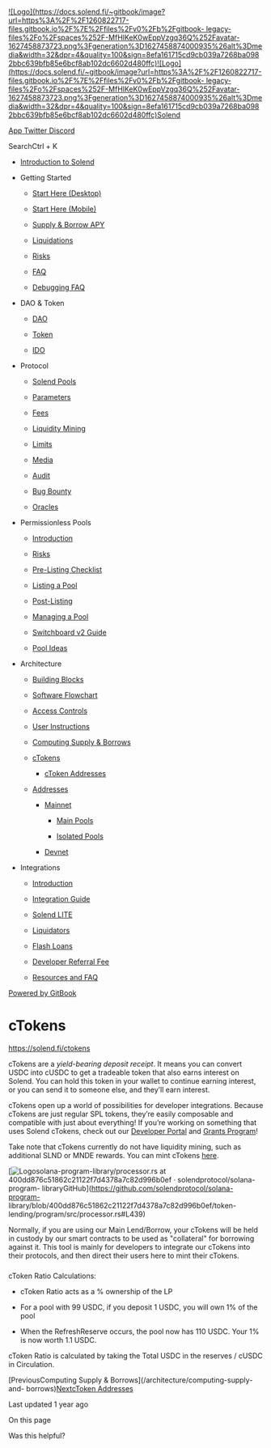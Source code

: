 [![Logo](https://docs.solend.fi/~gitbook/image?url=https%3A%2F%2F1260822717-files.gitbook.io%2F%7E%2Ffiles%2Fv0%2Fb%2Fgitbook-
legacy-
files%2Fo%2Fspaces%252F-MfHlKeK0wEppVzgq36Q%252Favatar-1627458873723.png%3Fgeneration%3D1627458874000935%26alt%3Dmedia&width=32&dpr=4&quality=100&sign=8efa161715cd9cb039a7268ba0982bbc639bfb85e6bcf8ab102dc6602d480ffc)![Logo](https://docs.solend.fi/~gitbook/image?url=https%3A%2F%2F1260822717-files.gitbook.io%2F%7E%2Ffiles%2Fv0%2Fb%2Fgitbook-
legacy-
files%2Fo%2Fspaces%252F-MfHlKeK0wEppVzgq36Q%252Favatar-1627458873723.png%3Fgeneration%3D1627458874000935%26alt%3Dmedia&width=32&dpr=4&quality=100&sign=8efa161715cd9cb039a7268ba0982bbc639bfb85e6bcf8ab102dc6602d480ffc)Solend](/)

[ App](https://solend.fi)[ Twitter](https://twitter.com/solendprotocol)[
Discord](https://discord.gg/solend)

SearchCtrl \+ K

  * [Introduction to Solend](/)

  * Getting Started

    * [Start Here (Desktop)](/getting-started/start-here-desktop)

    * [Start Here (Mobile)](/getting-started/start-here-mobile)

    * [Supply & Borrow APY](/getting-started/supply-and-borrow-apy)

    * [Liquidations](/getting-started/liquidations)

    * [Risks](/getting-started/risks)

    * [FAQ](/getting-started/faq)

    * [Debugging FAQ](/getting-started/debugging-faq)

  * DAO & Token

    * [DAO](/daotoken/dao)

    * [Token](/daotoken/token)

    * [IDO](/daotoken/ido)

  * Protocol

    * [Solend Pools](/protocol/solend-pools)

    * [Parameters](/protocol/parameters)

    * [Fees](/protocol/fees)

    * [Liquidity Mining](/protocol/liquidity-mining)

    * [Limits](/protocol/limits)

    * [Media](/protocol/media)

    * [Audit](/protocol/audit)

    * [Bug Bounty](/protocol/bug-bounty)

    * [Oracles](/protocol/oracles)

  * Permissionless Pools

    * [Introduction](/permissionless-pools/introduction)

    * [Risks](/permissionless-pools/risks)

    * [Pre-Listing Checklist](/permissionless-pools/pre-listing-checklist)

    * [Listing a Pool](/permissionless-pools/listing-a-pool)

    * [Post-Listing](/permissionless-pools/post-listing)

    * [Managing a Pool](/permissionless-pools/managing-a-pool)

    * [Switchboard v2 Guide](/permissionless-pools/switchboard-v2-guide)

    * [Pool Ideas](/permissionless-pools/pool-ideas)

  * Architecture 

    * [Building Blocks](/architecture/building-blocks)

    * [Software Flowchart](/architecture/software-flowchart)

    * [Access Controls](/architecture/access-controls)

    * [User Instructions](/architecture/user-instructions)

    * [Computing Supply & Borrows](/architecture/computing-supply-and-borrows)

    * [cTokens](/architecture/ctokens)

      * [cToken Addresses](/architecture/ctokens/ctoken-addresses)

    * [Addresses](/architecture/addresses)

      * [Mainnet](/architecture/addresses/mainnet)

        * [Main Pools](/architecture/addresses/mainnet/main-pools)

        * [Isolated Pools](/architecture/addresses/mainnet/isolated-pools)

      * [Devnet](/architecture/addresses/devnet)

  * Integrations

    * [Introduction](/developers/introduction)

    * [Integration Guide](/developers/integration-guide)

    * [Solend LITE](/developers/solend-lite)

    * [Liquidators](/developers/liquidators)

    * [Flash Loans](/developers/flash-loans)

    * [Developer Referral Fee](/developers/developer-referral-fee)

    * [Resources and FAQ](/developers/resources-and-faq)

[Powered by
GitBook](https://www.gitbook.com/?utm_source=content&utm_medium=trademark&utm_campaign=-MfHlKeK0wEppVzgq36Q)

# cTokens

https://solend.fi/ctokens

cTokens are a _yield-bearing deposit receipt_. It means you can convert USDC
into cUSDC to get a tradeable token that also earns interest on Solend. You
can hold this token in your wallet to continue earning interest, or you can
send it to someone else, and they’ll earn interest.

cTokens open up a world of possibilities for developer integrations. Because
cTokens are just regular SPL tokens, they’re easily composable and compatible
with just about everything! If you’re working on something that uses Solend
cTokens, check out our [Developer Portal](https://dev.solend.fi/) and [Grants
Program](https://dev.solend.fi/docs/grants)!

Take note that cTokens currently do not have liquidity mining, such as
additional SLND or MNDE rewards. You can mint cTokens
[here](https://solend.fi/ctokens).

[![Logo](https://github.com/fluidicon.png)solana-program-library/processor.rs
at 400dd876c51862c21122f7d4378a7c82d996b0ef · solendprotocol/solana-program-
libraryGitHub](https://github.com/solendprotocol/solana-program-
library/blob/400dd876c51862c21122f7d4378a7c82d996b0ef/token-
lending/program/src/processor.rs#L439)

Normally, if you are using our Main Lend/Borrow, your cTokens will be held in
custody by our smart contracts to be used as "collateral" for borrowing
against it. This tool is mainly for developers to integrate our cTokens into
their protocols, and then direct their users here to mint their cTokens.

###

cToken Ratio Calculations:

  * cToken Ratio acts as a % ownership of the LP

  * For a pool with 99 USDC, if you deposit 1 USDC, you will own 1% of the pool

  * When the RefreshReserve occurs, the pool now has 110 USDC. Your 1% is now worth 1.1 USDC.

cToken Ratio is calculated by taking the Total USDC in the reserves / cUSDC in
Circulation.

[PreviousComputing Supply & Borrows](/architecture/computing-supply-and-
borrows)[NextcToken Addresses](/architecture/ctokens/ctoken-addresses)

Last updated 1 year ago

On this page

Was this helpful?

